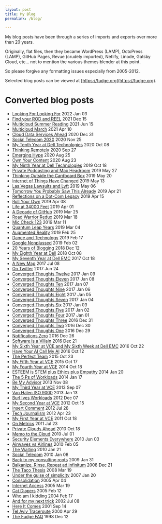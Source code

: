 ```yaml
---
layout: post
title: My Blog
permalink: /blog/
  
---
```


My blog posts have been through a series of imports and exports over more than 20 years.

Originally, flat files, then they became WordPress (LAMP), OctoPress (LAMP), GitHub Pages, Revue (crudely imported), Netlify, Linode, Gatsby Cloud, etc... not to mention the various themes blender at this point. 

So please forgive any formatting issues especially from 2005-2012. 

Selected blog posts can be viewed at [https://fudge.org](https://fudge.org).

# Converted blog posts

- [Looking For Looking For](https://fudge.org/looking-for-looking-for/) 2022 Jan 03
- [Find your ROD and REEL](https://fudge.org/rod-and-reel/) 2021 Dec 15
- [Multicloud Summer Reading](https://fudge.org/multicloud-summer-reading/) 2021 Jun 15
- [Multicloud March](https://fudge.org/multicloud-march/) 2021 Apr 10
- [Cloud Data Services Ahead](https://fudge.org/cloud-data-services-ahead/) 2020 Dec 31
- [Social Telecom 2030](https://fudge.org/social-telecom-2030/) 2020 Nov 25
- [My Tenth Year at Dell Technologies](https://fudge.org/my-tenth-year-at-dell-technologies/) 2020 Oct 08
- [Thinking Remotely](https://fudge.org/thinking-remotely/) 2020 Sep 27
- [Emerging Hype](https://fudge.org/emerging-hype/) 2020 Aug 25
- [Own Your Content](https://fudge.org/own-your-content/) 2020 Aug 23
- [My Ninth Year at Dell Technologies](https://fudge.org/my-ninth-year-at-vce/) 2019 Oct 18
- [Private Podcasting and Max Headroom](https://fudge.org/private-podcasting-and-max-headroom/) 2019 May 27
- [Thinking Outside the Cardboard Box](https://fudge.org/thinking-outside-the-cardboard-box/) 2019 May 20
- [Internet of Things Have Changed](https://fudge.org/internet-of-things-have-changed/) 2019 May 13
- [Las Vegas Lawsuits and Lyft](https://fudge.org/las-vegas-lawsuits-and-lyft/) 2019 May 06
- [Tomorrow You Probably Saw This Already](https://fudge.org/tomorrow-you-probably-saw-this-already/) 2019 Apr 21
- [Reflections on a Dot-Com Legacy](https://fudge.org/reflections-on-a-dot-com-legacy/) 2019 Apr 15
- [Roll Your Own](https://fudge.org/roll-your-own/) 2019 Apr 08
- [Life at 34000 Feet](https://fudge.org/life-at-34000-feet/) 2019 Apr 01
- [A Decade of GitHub](https://fudge.org/a-decade-of-github/) 2019 Mar 25
- [Road Warrior Redux](https://fudge.org/road-warrior-redux/) 2019 Mar 18
- [Mic Check 123](https://fudge.org/mic-check-123/) 2019 Mar 11
- [Quantum Leap Years](https://fudge.org/quantum-leap-years/) 2019 Mar 04
- [Augmented Reality](https://fudge.org/augmented-reality/) 2019 Feb 25
- [Dance and Technology](https://fudge.org/dance-and-technology/) 2019 Feb 17
- [Google Nonplussed](https://fudge.org/google-nonplussed/) 2019 Feb 02
- [20 Years of Blogging](https://fudge.org/20-years-of-blogging/) 2018 Dec 12
- [My Eighth Year at Dell](https://fudge.org/my-eighth-year-at-vce/) 2018 Oct 08
- [My Seventh Year at Dell EMC](https://fudge.org/my-seventh-year-at-vce/) 2017 Oct 18
- [A New Map](https://fudge.org/a-new-map/) 2017 Jul 08
- [On Twitter](https://fudge.org/on-twitter/) 2017 Jun 24
- [Converged Thoughts Twelve](https://fudge.org/converged-thoughts-twelve/) 2017 Jan 09
- [Converged Thoughts Eleven](https://fudge.org/converged-thoughts-eleven/) 2017 Jan 08
- [Converged Thoughts Ten](https://fudge.org/converged-thoughts-ten/) 2017 Jan 07
- [Converged Thoughts Nine](https://fudge.org/converged-thoughts-nine/) 2017 Jan 06
- [Converged Thoughts Eight](https://fudge.org/converged-thoughts-eight/) 2017 Jan 05
- [Converged Thoughts Seven](https://fudge.org/converged-thoughts-seven/) 2017 Jan 04
- [Converged Thoughts Six](https://fudge.org/converged-thoughts-six/) 2017 Jan 03
- [Converged Thoughts Five](https://fudge.org/converged-thoughts-five/) 2017 Jan 02
- [Converged Thoughts Four](https://fudge.org/converged-thoughts-four/) 2017 Jan 01
- [Converged Thoughts Three](https://fudge.org/converged-thoughts-three/) 2016 Dec 31
- [Converged Thoughts Two](https://fudge.org/converged-thoughts-two/) 2016 Dec 30
- [Converged Thoughts One](https://fudge.org/converged-thoughts-one/) 2016 Dec 29
- [Notifications Zero](https://fudge.org/notifications-zero/) 2016 Dec 26
- [Software is a Villain](https://fudge.org/software-is-a-villian-that-wants-great-abs/) 2016 Dec 21
- [My Sixth Year at VCE and My Sixth Week at Dell EMC](https://fudge.org/my-sixth-year-at-vce/) 2016 Oct 22
- [Have Your AI Call My AI](https://fudge.org/have-your-ai-call-my-ai/) 2016 Oct 12
- [The Perfect Team](https://fudge.org/the-perfect-team/) 2015 Oct 23
- [My Fifth Year at VCE](https://fudge.org/my-fifth-year-at-vce/) 2015 Oct 17
- [My Fourth Year at VCE](https://fudge.org/my-fourth-year-at-vce/) 2014 Oct 18
- [ESTEEM is STEM plus Ethics plus Empathy](https://fudge.org/esteem-stem-ethics-empathy/) 2014 Jan 20
- [The 5 Ps of Workloads](https://fudge.org/the-5-ps-of-workloads/) 2014 Jan 17
- [Be My Advisor](https://fudge.org/be-my-advisor/) 2013 Nov 08
- [My Third Year at VCE](https://fudge.org/my-third-year-at-vce/) 2013 Sep 07
- [Van Halen ISO 9000](https://fudge.org/van-halen-iso-9000/) 2013 Jan 13
- [Burl Ives Workloads](https://fudge.org/burl-ives-workloads/) 2012 Dec 07
- [My Second Year at VCE](https://fudge.org/my-second-year-at-vce/) 2012 Oct 15
- [Insert Comment](https://fudge.org/insert-comment/) 2012 Jul 28
- [Tech Journalism](https://fudge.org/tech-journalism/) 2012 Apr 23
- [My First Year at VCE](https://fudge.org/my-first-year-at-vce/) 2011 Oct 18
- [On Metrics](https://fudge.org/on-metrics/) 2011 Jul 23
- [Private Clouds Ahead](https://fudge.org/private-clouds-ahead/) 2010 Oct 18
- [Memo to the Cloud](https://fudge.org/memo-to-the-cloud/) 2010 Jul 01
- [Security Elements Everywhere](https://fudge.org/security-elements-everywhere/) 2010 Jun 03
- [Airwaves vs Airlines](https://fudge.org/airwaves-vs-airlines/) 2010 Feb 05
- [The Waiting](https://fudge.org/the-waiting/) 2010 Jan 21
- [Social Telecom](https://fudge.org/social-telecom/) 2010 Jan 08
- [Back to my consulting roots](https://fudge.org/back-to-my-consulting-roots/) 2009 Jan 31
- [Balkanize, Rinse, Repeat ad infinitum](https://fudge.org/balkanize-rinse-repeat-ad-infinitum/) 2008 Dec 21
- [The Taco Thesis](https://fudge.org/the-taco-thesis/) 2008 Mar 19
- [Under the guise of simplicity](https://fudge.org/under-the-guise-of-simplicity/) 2007 Jan 20
- [Consolidation](https://fudge.org/consolidation/) 2005 Apr 04
- [Internet Access](https://fudge.org/internet-access/) 2005 Mar 19
- [Cat Diapers](https://fudge.org/cat-diapers/) 2005 Feb 12
- [Who am I kidding](https://fudge.org/who-am-i-kidding/) 2004 Feb 17
- [And for my next trick](https://fudge.org/and-for-my-next-trick/) 2002 Jul 08
- [Here It Comes](https://fudge.org/here-it-comes/) 2001 Sep 14
- [Tel Aviv Traceroute](https://fudge.org/tel-aviv-traceroute/) 2000 Apr 29
- [The Fudge FAQ](https://fudge.org/the-fudge-faq/) 1998 Dec 12
